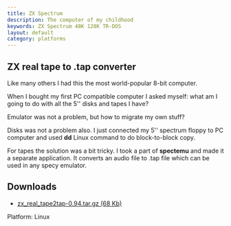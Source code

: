 ```yaml
---
title: ZX Spectrum
description: The computer of my childhood
keywords: ZX Spectrum 48K 128K TR-DOS
layout: default
category: platforms
---
```


ZX real tape to .tap converter
---

Like many others I had this the most world-popular 8-bit computer.

When I bought my first PC compatible computer I asked myself: what am I
going to do with all the 5'' disks and tapes I have?

Emulator was not a problem, but how to migrate my own stuff?

Disks was not a problem also. I just connected my 5'' spectrum floppy
to PC computer and used **dd** Linux command to do block-to-block copy.

For tapes the solution was a bit tricky. I took a part of **spectemu**
and made it a separate application. It converts an audio file to .tap file
which can be used in any specy emulator.

Downloads
---
 - <a href="files/zx_real_tape2tap-0.94.tar.gz">zx_real_tape2tap-0.94.tar.gz (68 Kb)</a>  

Platform: Linux
